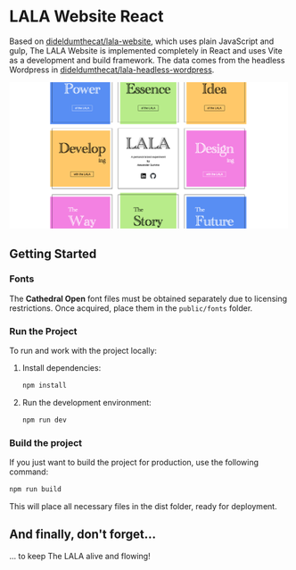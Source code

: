 # LALA Website React

Based on [dideldumthecat/lala-website](https://github.com/dideldumthecat/lala-website), which uses plain JavaScript and gulp, The LALA Website is implemented completely in React and uses Vite as a development and build framework. The data comes from the headless Wordpress in [dideldumthecat/lala-headless-wordpress](https://github.com/dideldumthecat/lala-headless-wordpress).

<img src="public/website-screenshot.png" alt="Website Screenshot" width="500">

## Getting Started

### Fonts

The **Cathedral Open** font files must be obtained separately due to licensing restrictions. Once acquired, place them in the `public/fonts` folder.

### Run the Project

To run and work with the project locally:

1. Install dependencies:

    ```bash
    npm install
    ```
2. Run the development environment:

    ```bash
    npm run dev
    ````

### Build the project

If you just want to build the project for production, use the following command:

```bash
npm run build
```

This will place all necessary files in the dist folder, ready for deployment.

## And finally, don't forget...

... to keep The LALA alive and flowing!
